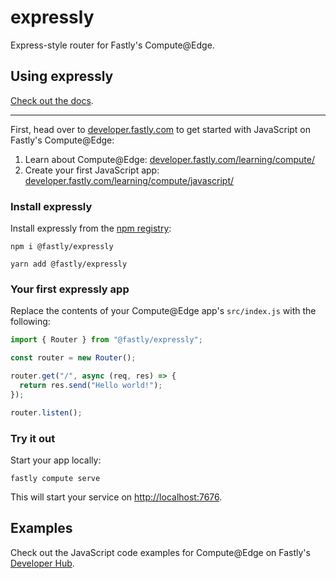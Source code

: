 # expressly
Express-style router for Fastly's Compute@Edge.

## Using expressly

[Check out the docs](https://expressly.edgecompute.app/).

---

First, head over to [developer.fastly.com](https://developer.fastly.com) to get started with JavaScript on Fastly's Compute@Edge:

1. Learn about Compute@Edge: [developer.fastly.com/learning/compute/](https://developer.fastly.com/learning/compute/)
2. Create your first JavaScript app: [developer.fastly.com/learning/compute/javascript/](https://developer.fastly.com/learning/compute/javascript/)

### Install expressly

Install expressly from the [npm registry](https://www.npmjs.com/package/@fastly/expressly):

```shell
npm i @fastly/expressly
```

```shell
yarn add @fastly/expressly
```

### Your first expressly app

Replace the contents of your Compute@Edge app's `src/index.js` with the following:

```javascript
import { Router } from "@fastly/expressly";

const router = new Router();

router.get("/", async (req, res) => {
  return res.send("Hello world!");
});

router.listen();
```

### Try it out

Start your app locally:

```shell
fastly compute serve
```

This will start your service on [http://localhost:7676](http://localhost:7676).

## Examples

Check out the JavaScript code examples for Compute@Edge on Fastly's [Developer Hub](https://developer.fastly.com/solutions/examples/javascript/).

